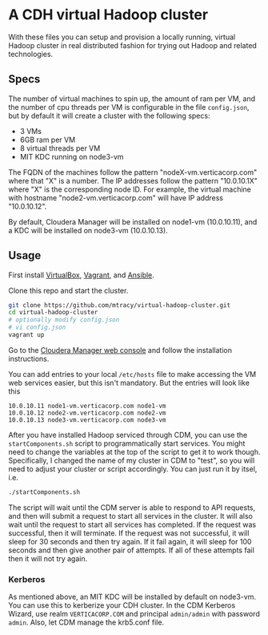 # A CDH virtual Hadoop cluster

With these files you can setup and provision a locally running, virtual Hadoop cluster in real distributed fashion for trying out Hadoop and related technologies.

## Specs

The number of virtual machines to spin up, the amount of ram per VM, and the number of cpu threads per VM is configurable in the file `config.json`, but by default it will create a cluster with the following specs:
* 3 VMs
* 6GB ram per VM
* 8 virtual threads per VM
* MIT KDC running on node3-vm

The FQDN of the machines follow the pattern "nodeX-vm.verticacorp.com" where that "X" is a number. The IP addresses follow the pattern "10.0.10.1X" where "X" is the corresponding node ID. For example, the virtual machine with hostname "node2-vm.verticacorp.com" will have IP address "10.0.10.12". 

By default, Cloudera Manager will be installed on node1-vm (10.0.10.11), and a KDC will be installed on node3-vm (10.0.10.13).

## Usage

First install [VirtualBox](https://www.virtualbox.org/wiki/Downloads), [Vagrant](https://www.vagrantup.com/downloads.html), and [Ansible](https://docs.ansible.com/ansible/intro_installation.html).

Clone this repo and start the cluster.

```bash
git clone https://github.com/mtracy/virtual-hadoop-cluster.git
cd virtual-hadoop-cluster
# optionally modify config.json
# vi config.json
vagrant up
```

Go to the [Cloudera Manager web console](http://10.0.10.11:7180) and follow the installation instructions. 

You can add entries to your local `/etc/hosts` file to make accessing the VM web services easier, but this isn't mandatory. But the entries will look like this

```
10.0.10.11 node1-vm.verticacorp.com node1-vm
10.0.10.12 node2-vm.verticacorp.com node2-vm
10.0.10.13 node3-vm.verticacorp.com node3-vm
```

After you have installed Hadoop serviced through CDM, you can use the `startComponents.sh` script to programmatically start services. You might need to change the variables at the top of the script to get it to work though. Specifically, I changed the name of my cluster in CDM to "test", so you will need to adjust your cluster or script accordingly. You can just run it by itsel, i.e. 
```bash
./startComponents.sh
```

The script will wait until the CDM server is able to respond to API requests, and then will submit a request to start all services in the cluster. It will also wait until the request to start all services has completed. If the request was successful, then it will terminate. If the request was not successful, it will sleep for 30 seconds and then try again. If it fail again, it will sleep for 100 seconds and then give another pair of attempts. If all of these attempts fail then it will not try again.


### Kerberos

As mentioned above, an MIT KDC will be installed by default on node3-vm. You can use this to kerberize your CDH cluster. In the CDM Kerberos Wizard, use realm `VERTICACORP.COM` and principal `admin/admin` with password `admin`. Also, let CDM manage the krb5.conf file.